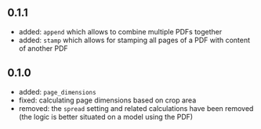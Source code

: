 ## 0.1.1

* added: `append` which allows to combine multiple PDFs together
* added: `stamp` which allows for stamping all pages of a PDF with content of another PDF

## 0.1.0

* added: `page_dimensions`
* fixed: calculating page dimensions based on crop area
* removed: the `spread` setting and related calculations have been removed (the logic is better situated on a model using the PDF)
